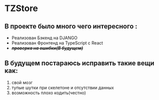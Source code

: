 # TZStore

## В проекте было много чего интересного :
+ Реализован Бэкенд на DJANGO
+ Реализован Фронтенд на TypeScript с React
+ ***~~проверка на ошибки(В будущем)~~***

## В будущем постараюсь исправить такие вещи как:
1. свой мозг
2. тупые шутки при скелетоне и отсутствии данных
3. возможность плохо кодить(честно)

